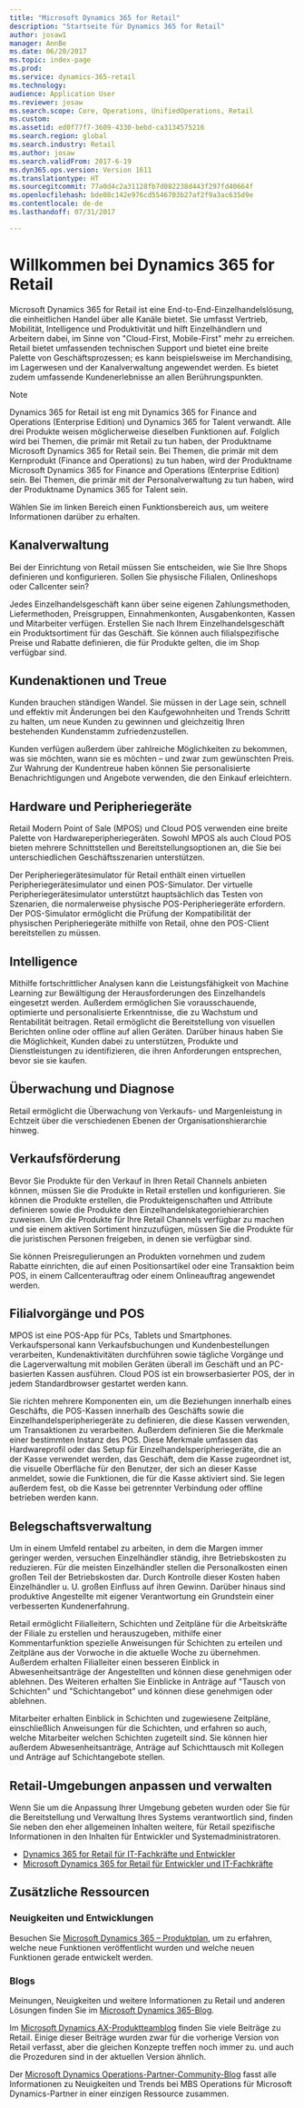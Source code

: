 ```yaml
---
title: "Microsoft Dynamics 365 for Retail"
description: "Startseite für Dynamics 365 for Retail"
author: josaw1
manager: AnnBe
ms.date: 06/20/2017
ms.topic: index-page
ms.prod: 
ms.service: dynamics-365-retail
ms.technology: 
audience: Application User
ms.reviewer: josaw
ms.search.scope: Core, Operations, UnifiedOperations, Retail
ms.custom: 
ms.assetid: ed0f77f7-3609-4330-bebd-ca3134575216
ms.search.region: global
ms.search.industry: Retail
ms.author: josaw
ms.search.validFrom: 2017-6-19
ms.dyn365.ops.version: Version 1611
ms.translationtype: HT
ms.sourcegitcommit: 77a0d4c2a31128fb7d082238d443f297fd40664f
ms.openlocfilehash: bde08c142e976cd5546703b27af2f9a3ac635d9e
ms.contentlocale: de-de
ms.lasthandoff: 07/31/2017

---
```


# <a name="welcome-to-dynamics-365-for-retail"></a>Willkommen bei Dynamics 365 for Retail

Microsoft Dynamics 365 for Retail ist eine End-to-End-Einzelhandelslösung, die einheitlichen Handel über alle Kanäle bietet. Sie umfasst Vertrieb, Mobilität, Intelligence und Produktivität und hilft Einzelhändlern und Arbeitern dabei, im Sinne von "Cloud-First, Mobile-First" mehr zu erreichen. Retail bietet umfassenden technischen Support und bietet eine breite Palette von Geschäftsprozessen; es kann beispielsweise im Merchandising, im Lagerwesen und der Kanalverwaltung angewendet werden. Es bietet zudem umfassende Kundenerlebnisse an allen Berührungspunkten.

> [!NOTE] 
> Dynamics 365 for Retail ist eng mit Dynamics 365 for Finance and Operations (Enterprise Edition) und Dynamics 365 for Talent verwandt. Alle drei Produkte weisen möglicherweise dieselben Funktionen auf. Folglich wird bei Themen, die primär mit Retail zu tun haben, der Produktname Microsoft Dynamics 365 for Retail sein. Bei Themen, die primär mit dem Kernprodukt (Finance and Operations) zu tun haben, wird der Produktname Microsoft Dynamics 365 for Finance and Operations (Enterprise Edition) sein. Bei Themen, die primär mit der Personalverwaltung zu tun haben, wird der Produktname Dynamics 365 for Talent sein. 

Wählen Sie im linken Bereich einen Funktionsbereich aus, um weitere Informationen darüber zu erhalten.

## <a name="channel-management"></a>Kanalverwaltung
Bei der Einrichtung von Retail müssen Sie entscheiden, wie Sie Ihre Shops definieren und konfigurieren. Sollen Sie physische Filialen, Onlineshops oder Callcenter sein?

Jedes Einzelhandelsgeschäft kann über seine eigenen Zahlungsmethoden, Liefermethoden, Preisgruppen, Einnahmenkonten, Ausgabenkonten, Kassen und Mitarbeiter verfügen. Erstellen Sie nach Ihrem Einzelhandelsgeschäft ein Produktsortiment für das Geschäft. Sie können auch filialspezifische Preise und Rabatte definieren, die für Produkte gelten, die im Shop verfügbar sind.

## <a name="clienteling-and-loyalty"></a>Kundenaktionen und Treue
Kunden brauchen ständigen Wandel. Sie müssen in der Lage sein, schnell und effektiv mit Änderungen bei den Kaufgewohnheiten und Trends Schritt zu halten, um neue Kunden zu gewinnen und gleichzeitig Ihren bestehenden Kundenstamm zufriedenzustellen.

Kunden verfügen außerdem über zahlreiche Möglichkeiten zu bekommen, was sie möchten, wann sie es möchten – und zwar zum gewünschten Preis. Zur Wahrung der Kundentreue haben können Sie personalisierte Benachrichtigungen und Angebote verwenden, die den Einkauf erleichtern.

## <a name="hardware-and-peripherals"></a>Hardware und Peripheriegeräte
Retail Modern Point of Sale (MPOS) und Cloud POS verwenden eine breite Palette von Hardwareperipheriegeräten. Sowohl MPOS als auch Cloud POS bieten mehrere Schnittstellen und Bereitstellungsoptionen an, die Sie bei unterschiedlichen Geschäftsszenarien unterstützen.

Der Peripheriegerätesimulator für Retail enthält einen virtuellen Peripheriegerätesimulator und einen POS-Simulator. Der virtuelle Peripheriegerätesimulator unterstützt hauptsächlich das Testen von Szenarien, die normalerweise physische POS-Peripheriegeräte erfordern. Der POS-Simulator ermöglicht die Prüfung der Kompatibilität der physischen Peripheriegeräte mithilfe von Retail, ohne den POS-Client bereitstellen zu müssen.

## <a name="intelligence"></a>Intelligence
Mithilfe fortschrittlicher Analysen kann die Leistungsfähigkeit von Machine Learning zur Bewältigung der Herausforderungen des Einzelhandels eingesetzt werden. Außerdem ermöglichen Sie vorausschauende, optimierte und personalisierte Erkenntnisse, die zu Wachstum und Rentabilität beitragen. Retail ermöglicht die Bereitstellung von visuellen Berichten online oder offline auf allen Geräten. Darüber hinaus haben Sie die Möglichkeit, Kunden dabei zu unterstützen, Produkte und Dienstleistungen zu identifizieren, die ihren Anforderungen entsprechen, bevor sie sie kaufen.

## <a name="monitoring-and-diagnosis"></a>Überwachung und Diagnose
Retail ermöglicht die Überwachung von Verkaufs- und Margenleistung in Echtzeit über die verschiedenen Ebenen der Organisationshierarchie hinweg.

## <a name="merchandising"></a>Verkaufsförderung
Bevor Sie Produkte für den Verkauf in Ihren Retail Channels anbieten können, müssen Sie die Produkte in Retail erstellen und konfigurieren. Sie können die Produkte erstellen, die Produkteigenschaften und Attribute definieren sowie die Produkte den Einzelhandelskategoriehierarchien zuweisen. Um die Produkte für Ihre Retail Channels verfügbar zu machen und sie einem aktiven Sortiment hinzuzufügen, müssen Sie die Produkte für die juristischen Personen freigeben, in denen sie verfügbar sind.

Sie können Preisregulierungen an Produkten vornehmen und zudem Rabatte einrichten, die auf einen Positionsartikel oder eine Transaktion beim POS, in einem Callcenterauftrag oder einem Onlineauftrag angewendet werden.

## <a name="store-operations-and-pos"></a>Filialvorgänge und POS
MPOS ist eine POS-App für PCs, Tablets und Smartphones. Verkaufspersonal kann Verkaufsbuchungen und Kundenbestellungen verarbeiten, Kundenaktivitäten durchführen sowie tägliche Vorgänge und die Lagerverwaltung mit mobilen Geräten überall im Geschäft und an PC-basierten Kassen ausführen. Cloud POS ist ein browserbasierter POS, der in jedem Standardbrowser gestartet werden kann.

Sie richten mehrere Komponenten ein, um die Beziehungen innerhalb eines Geschäfts, die POS-Kassen innerhalb des Geschäfts sowie die Einzelhandelsperipheriegeräte zu definieren, die diese Kassen verwenden, um Transaktionen zu verarbeiten. Außerdem definieren Sie die Merkmale einer bestimmten Instanz des POS. Diese Merkmale umfassen das Hardwareprofil oder das Setup für Einzelhandelsperipheriegeräte, die an der Kasse verwendet werden, das Geschäft, dem die Kasse zugeordnet ist, die visuelle Oberfläche für den Benutzer, der sich an dieser Kasse anmeldet, sowie die Funktionen, die für die Kasse aktiviert sind. Sie legen außerdem fest, ob die Kasse bei getrennter Verbindung oder offline betrieben werden kann.

## <a name="workforce-management"></a>Belegschaftsverwaltung
Um in einem Umfeld rentabel zu arbeiten, in dem die Margen immer geringer werden, versuchen Einzelhändler ständig, ihre Betriebskosten zu reduzieren. Für die meisten Einzelhändler stellen die Personalkosten einen großen Teil der Betriebskosten dar. Durch Kontrolle dieser Kosten haben Einzelhändler u. U. großen Einfluss auf ihren Gewinn. Darüber hinaus sind produktive Angestellte mit eigener Verantwortung ein Grundstein einer verbesserten Kundenerfahrung.

Retail ermöglicht Filialleitern, Schichten und Zeitpläne für die Arbeitskräfte der Filiale zu erstellen und herauszugeben, mithilfe einer Kommentarfunktion spezielle Anweisungen für Schichten zu erteilen und Zeitpläne aus der Vorwoche in die aktuelle Woche zu übernehmen. Außerdem erhalten Filialleiter einen besseren Einblick in Abwesenheitsanträge der Angestellten und können diese genehmigen oder ablehnen. Des Weiteren erhalten Sie Einblicke in Anträge auf "Tausch von Schichten" und "Schichtangebot" und können diese genehmigen oder ablehnen.

Mitarbeiter erhalten Einblick in Schichten und zugewiesene Zeitpläne, einschließlich Anweisungen für die Schichten, und erfahren so auch, welche Mitarbeiter welchen Schichten zugeteilt sind. Sie können hier außerdem Abwesenheitsanträge, Anträge auf Schichttausch mit Kollegen und Anträge auf Schichtangebote stellen.

## <a name="customize-and-administer-retail-environments"></a>Retail-Umgebungen anpassen und verwalten
Wenn Sie um die Anpassung Ihrer Umgebung gebeten wurden oder Sie für die Bereitstellung und Verwaltung Ihres Systems verantwortlich sind, finden Sie neben den eher allgemeinen Inhalten weitere, für Retail spezifische Informationen in den Inhalten für Entwickler und Systemadministratoren.

- [Dynamics 365 for Retail für IT-Fachkräfte und Entwickler](dev-itpro/dev-retail-home-page.md)
- [Microsoft Dynamics 365 for Retail für Entwickler und IT-Fachkräfte](/dynamics365/unified-operations/dev-itpro/dev-tools/developer-home-page)

## <a name="additional-resources"></a>Zusätzliche Ressourcen
### <a name="whats-new-and-in-development"></a>Neuigkeiten und Entwicklungen
Besuchen Sie [Microsoft Dynamics 365 – Produktplan](https://roadmap.dynamics.com/), um zu erfahren, welche neue Funktionen veröffentlicht wurden und welche neuen Funktionen gerade entwickelt werden.

### <a name="blogs"></a>Blogs
Meinungen, Neuigkeiten und weitere Informationen zu Retail und anderen Lösungen finden Sie im [Microsoft Dynamics 365-Blog](https://community.dynamics.com/b/msftdynamicsblog).

Im [Microsoft Dynamics AX-Produktteamblog](https://blogs.msdn.microsoft.com/dax/) finden Sie viele Beiträge zu Retail. Einige dieser Beiträge wurden zwar für die vorherige Version von Retail verfasst, aber die gleichen Konzepte treffen noch immer zu. und auch die Prozeduren sind in der aktuellen Version ähnlich.

Der [Microsoft Dynamics Operations-Partner-Community-Blog](https://community.dynamics.com/partner/b/operationspartnercommunityblog) fasst alle Informationen zu Neuigkeiten und Trends bei MBS Operations für Microsoft Dynamics-Partner in einer einzigen Ressource zusammen.

